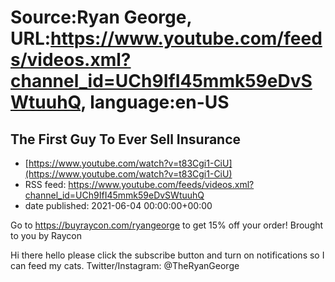# Source:Ryan George, URL:https://www.youtube.com/feeds/videos.xml?channel_id=UCh9IfI45mmk59eDvSWtuuhQ, language:en-US

## The First Guy To Ever Sell Insurance
 - [https://www.youtube.com/watch?v=t83Cgi1-CiU](https://www.youtube.com/watch?v=t83Cgi1-CiU)
 - RSS feed: https://www.youtube.com/feeds/videos.xml?channel_id=UCh9IfI45mmk59eDvSWtuuhQ
 - date published: 2021-06-04 00:00:00+00:00

Go to https://buyraycon.com/ryangeorge to get 15% off your order! Brought to you by Raycon

Hi there hello please click the subscribe button and turn on notifications so I can feed my cats.
Twitter/Instagram: @TheRyanGeorge

